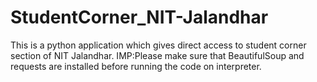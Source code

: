 # StudentCorner_NIT-Jalandhar
This is a python application which gives direct access to student corner section of NIT Jalandhar.
IMP:Please make sure that BeautifulSoup and requests are installed before running the code on interpreter.
